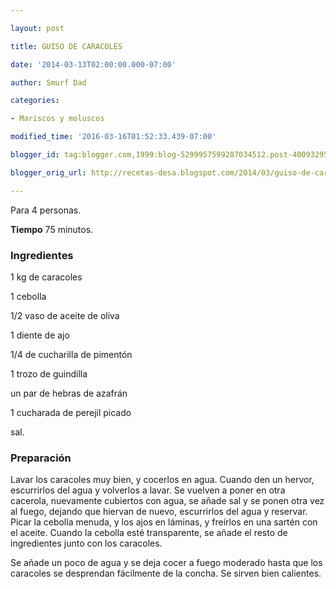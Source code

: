 ```yaml
---

layout: post

title: GUISO DE CARACOLES

date: '2014-03-13T02:00:00.000-07:00'

author: Smurf Dad

categories:

- Mariscos y moluscos

modified_time: '2016-03-16T01:52:33.439-07:00'

blogger_id: tag:blogger.com,1999:blog-5299957599287034512.post-4009329553034972754

blogger_orig_url: http://recetas-desa.blogspot.com/2014/03/guiso-de-caracoles.html

---
```


Para 4 personas.

<b>Tiempo</b> 75 minutos.

<h3>Ingredientes</h3>

1 kg de caracoles

1 cebolla

1/2 vaso de aceite de oliva

1 diente de ajo

1/4 de cucharilla de pimentón

1 trozo de guindilla

un par de hebras de azafrán

1 cucharada de perejil picado

sal.

<h3>Preparación</h3>

Lavar los caracoles muy bien, y cocerlos en agua. Cuando den un hervor, escurrirlos del agua y volverlos a lavar. Se vuelven a poner en otra cacerola, nuevamente cubiertos con agua, se añade sal y se ponen otra vez al fuego, dejando que hiervan de nuevo, escurrirlos del agua y reservar. Picar la cebolla menuda, y los ajos en láminas, y freírlos en una sartén con el aceite. Cuando la cebolla esté transparente, se añade el resto de ingredientes junto con los caracoles.

Se añade un poco de agua y se deja cocer a fuego moderado hasta que los caracoles se desprendan fácilmente de la concha. Se sirven bien calientes.